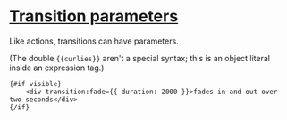# [Transition parameters](https://svelte.dev/docs/element-directives#transition-parameters)
Like actions, transitions can have parameters.

(The double `{{curlies}}` aren't a special syntax; this is an object literal inside an expression tag.)
```sveltehtml
{#if visible}
	<div transition:fade={{ duration: 2000 }}>fades in and out over two seconds</div>
{/if}
```
